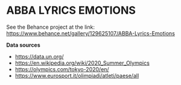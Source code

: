 # ABBA LYRICS EMOTIONS
See the Behance project at the link: https://www.behance.net/gallery/129625107/ABBA-Lyrics-Emotions

**Data sources**
- https://data.un.org/ 
- https://en.wikipedia.org/wiki/2020_Summer_Olympics
- https://olympics.com/tokyo-2020/en/
- https://www.eurosport.it/olimpiadi/atleti/paese/all
